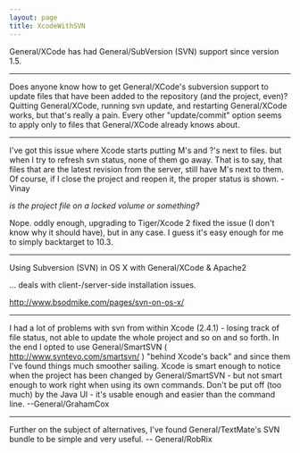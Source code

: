 ```yaml
---
layout: page
title: XcodeWithSVN
---
```




General/XCode has had General/SubVersion (SVN) support since version 1.5.

----

Does anyone know how to get General/XCode's subversion support to update files that have been added to the repository (and the project, even)?  Quitting General/XCode, running svn update, and restarting General/XCode works, but that's really a pain.  Every other "update/commit" option seems to apply only to files that General/XCode already knows about.

----

I've got this issue where Xcode starts putting M's and ?'s next to files.  but when I try to refresh svn status, none of them go away.  That is to say, that files that are the latest revision from the server, still have M's next to them.  Of course, if I close the project and reopen it, the proper status is shown. - Vinay

*is the project file on a locked volume or something?*

Nope.  oddly enough, upgrading to Tiger/Xcode 2 fixed the issue (I don't know why it should have), but in any case.  I guess it's easy enough for me to simply backtarget to 10.3.

----

Using Subversion (SVN) in OS X with General/XCode & Apache2

... deals with client-/server-side installation issues.

http://www.bsodmike.com/pages/svn-on-os-x/

----

I had a lot of problems with svn from within Xcode (2.4.1) - losing track of file status, not able to update the whole project and so on and so forth. In the end I opted to use General/SmartSVN ( http://www.syntevo.com/smartsvn/ ) "behind Xcode's back" and since them I've found things much smoother sailing. Xcode is smart enough to notice when the project has been changed by General/SmartSVN - but not smart enough to work right when using its own commands. Don't be put off (too much) by the Java UI - it's usable enough and easier than the command line. --General/GrahamCox

----

Further on the subject of alternatives, I've found General/TextMate's SVN bundle to be simple and very useful. -- General/RobRix
